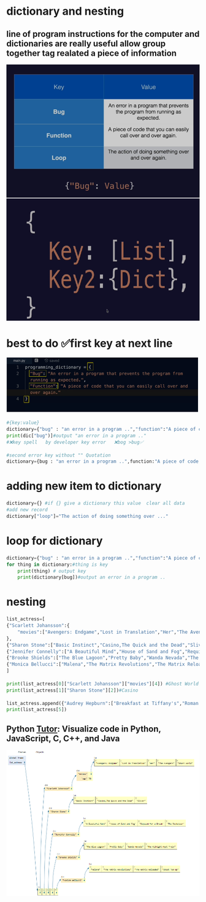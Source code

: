 # dictionary and nesting 

## line of program instructions for the computer and dictionaries are really useful allow group together tag realated a piece of information

![dictonary](https://raw.githubusercontent.com/wer340/python-angelayu/main/day-9/image/dictonarya.png)

# best to do ✅first key at next line    

![besttodo](https://raw.githubusercontent.com/wer340/python-angelayu/main/day-9/image/besttodo.png)

```python
#{key:value}  
dictionary={"bug" : "an error in a program ..","function":"A piece of code taht you can "} 
print(dic["bug")]#output "an error in a program .."
#❌key spell   by developer key error   ❌bog >bug✅

#second error key without "" Quotation  
dictionary={bug : "an error in a program ..",function:"A piece of code taht you can "}
```
# adding new item to dictionary
```python
dictionary={} #if {} give a dictionary this value  clear all data 
#add new record
dictionary["loop"]="The action of doing something over ..."
```
# loop for dictionary 
```python
dictionary={"bug" : "an error in a program ..","function":"A piece of code taht you can "} 
for thing in dictionary:#thing is key 
	print(thing) # output key
	print(dictionary[bug])#output an error in a program ..
  ```
  
# nesting
```python
list_actress=[
{"Scarlett Johansson":{
    "movies":["Avengers: Endgame","Lost in Translation","Her","The Avengers","Ghost World"],"age":38}
},
{"Sharon Stone":["Basic Instinct","Casino,The Quick and the Dead","Sliver"]},
{"Jennifer Connelly":["A Beautiful Mind","House of Sand and Fog","Requiem for a Dream","The Rocketeer"]},
{"Brooke Shields":["The Blue Lagoon","Pretty Baby","Wanda Nevada","The Midnight Meat Train"]},
{"Monica Bellucci":["Malena","The Matrix Revolutions","The Matrix Reloaded","Shoot 'Em Up"]}
]

print(list_actress[0]["Scarlett Johansson"]["movies"][4]) #Ghost World 
print(list_actress[1]["Sharon Stone"][2])#Casino

list_actress.append({"Audrey Hepburn":["Breakfast at Tiffany's","Roman Holiday","Charade","My Fair Lady"]})
print(list_actress[5])
```
## Python [Tutor](https://pythontutor.com/): Visualize code in Python, JavaScript, C, C++, and Java
![data srtucture](https://raw.githubusercontent.com/wer340/python-angelayu/main/day-9/image/Visualize%20png.png)
